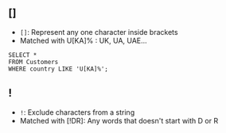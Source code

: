 ## []

- `[]`: Represent any one character inside brackets
- Matched with U[KA]% : UK, UA, UAE...
```
SELECT *
FROM Customers
WHERE country LIKE 'U[KA]%';
```

## !
- `!`: Exclude characters from a string
- Matched with [!DR]: Any words that doesn't start with D or R
